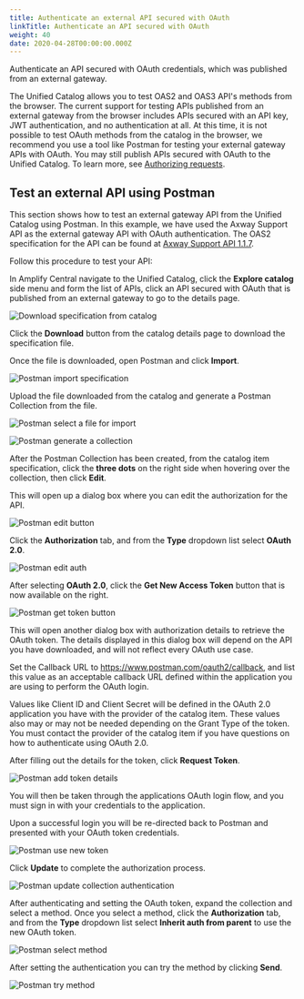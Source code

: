 ```yaml
---
title: Authenticate an external API secured with OAuth
linkTitle: Authenticate an API secured with OAuth
weight: 40
date: 2020-04-28T00:00:00.000Z
---
```

Authenticate an API secured with OAuth credentials, which was published from an external gateway.

The Unified Catalog allows you to test OAS2 and OAS3 API's methods from the browser. The current support for testing APIs published from an external gateway from the browser includes APIs secured with an API key, JWT authentication, and no authentication at all. At this time, it is not possible to test OAuth methods from the catalog in the browser, we recommend you use a tool like Postman for testing your external gateway APIs with OAuth. You may still publish APIs secured with OAuth to the Unified Catalog. To learn more, see [Authorizing requests](https://learning.postman.com/docs/postman/sending-api-requests/authorization/#oauth-20).

## Test an external API using Postman

This section shows how to test an external gateway API from the Unified Catalog using Postman. In this example, we have used the Axway Support API as the external gateway API with OAuth authentication. The OAS2 specification for the API can be found at [Axway Support API 1.1.7](https://apis-developer.axway.com/index.php?option=com_apiportal&view=apitester&usage=api&tab=tests&apiId=da355fc4-484e-44a3-b436-965ffc377031&menuId=152&managerId=1&renderTool=2&type=rest&apiVersion=1.1.7).

Follow this procedure to test your API:

In Amplify Central navigate to the Unified Catalog, click the **Explore catalog** side menu and form the list of APIs, click an API secured with OAuth that is published from an external gateway to go to the details page.

![Download specification from catalog](/Images/central/catalog/catalog-details.png)

Click the **Download** button from the catalog details page to download the specification file.

Once the file is downloaded, open Postman and click **Import**.

![Postman import specification](/Images/central/catalog/postman-import.png)

Upload the file downloaded from the catalog and generate a Postman Collection from the file.

![Postman select a file for import](/Images/central/catalog/postman-select-file.png)

![Postman generate a collection](/Images/central/catalog/postman-generate-collection.png)

After the Postman Collection has been created, from the catalog item specification, click the **three dots** on the right side when hovering over the collection, then click **Edit**.

This will open up a dialog box where you can edit the authorization for the API.

![Postman edit button](/Images/central/catalog/postman-edit-dots.png)

Click the **Authorization** tab, and from the **Type** dropdown list select **OAuth 2.0**.

![Postman edit auth](/Images/central/catalog/postman-edit-auth.png)

After selecting **OAuth 2.0**, click the **Get New Access Token** button that is now available on the right.

![Postman get token button](/Images/central/catalog/postman-get-token-button.png)

This will open another dialog box with authorization details to retrieve the OAuth token. The details displayed in this dialog box will depend on the API you have downloaded, and will not reflect every OAuth use case.

Set the Callback URL to <https://www.postman.com/oauth2/callback>, and list this value as an acceptable callback URL defined within the application you are using to perform the OAuth login.

Values like Client ID and Client Secret will be defined in the OAuth 2.0 application you have with the provider of the catalog item. These values also may or may not be needed depending on the Grant Type of the token.  You must contact the provider of the catalog item if you have questions on how to authenticate using OAuth 2.0.

After filling out the details for the token, click **Request Token**.

![Postman add token details](/Images/central/catalog/postman-token-details.png)

You will then be taken through the applications OAuth login flow, and you must sign in with your credentials to the application.

Upon a successful login you will be re-directed back to Postman and presented with your OAuth token credentials.

![Postman use new token](/Images/central/catalog/postman-use-token.png)

Click **Update** to complete the authorization process.

![Postman update collection authentication](/Images/central/catalog/postman-update-collection-auth.png)

After authenticating and setting the OAuth token, expand the collection and select a method. Once you select a method, click the **Authorization** tab,  and from the **Type** dropdown list select **Inherit auth from parent** to use the new OAuth token.

![Postman select method](/Images/central/catalog/postman-select-method.png)

After setting the authentication you can try the method by clicking **Send**.

![Postman try method](/Images/central/catalog/postman-try-method.png)
